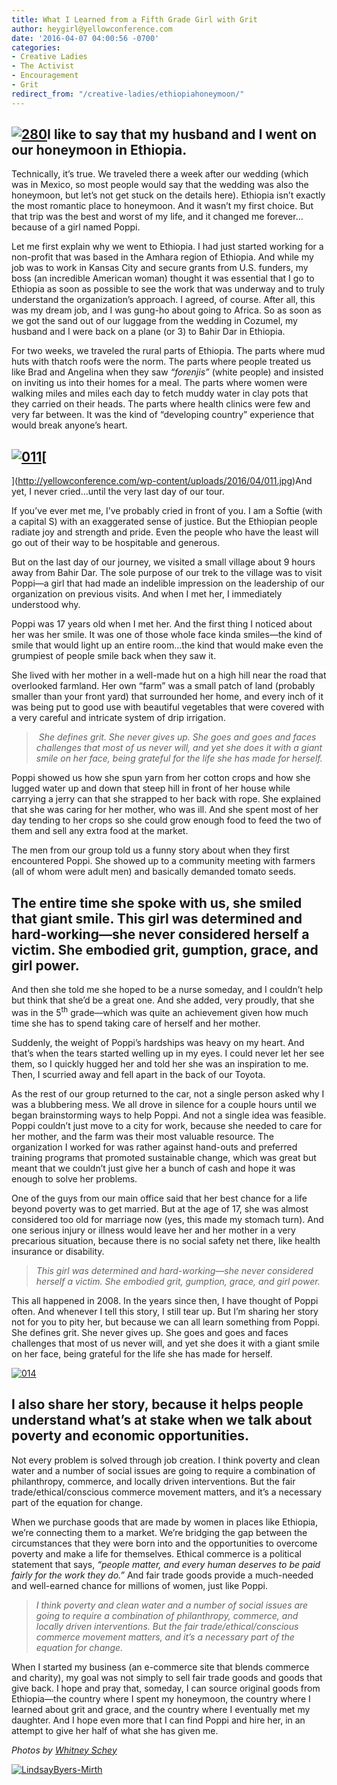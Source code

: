```yaml
---
title: What I Learned from a Fifth Grade Girl with Grit
author: heygirl@yellowconference.com
date: '2016-04-07 04:00:56 -0700'
categories:
- Creative Ladies
- The Activist
- Encouragement
- Grit
redirect_from: "/creative-ladies/ethiopiahoneymoon/"
---
```


## [![280](http://yellowconference.com/wp-content/uploads/2016/04/280.jpg)](http://yellowconference.com/wp-content/uploads/2016/04/280.jpg)I like to say that my husband and I went on our honeymoon in Ethiopia.

Technically, it’s true. We traveled there a week after our wedding (which was in Mexico, so most people would say that the wedding was also the honeymoon, but let’s not get stuck on the details here). Ethiopia isn’t exactly the most romantic place to honeymoon. And it wasn’t my first choice. But that trip was the best and worst of my life, and it changed me forever…because of a girl named Poppi.

Let me first explain why we went to Ethiopia. I had just started working for a non-profit that was based in the Amhara region of Ethiopia. And while my job was to work in Kansas City and secure grants from U.S. funders, my boss (an incredible American woman) thought it was essential that I go to Ethiopia as soon as possible to see the work that was underway and to truly understand the organization’s approach. I agreed, of course. After all, this was my dream job, and I was gung-ho about going to Africa. So as soon as we got the sand out of our luggage from the wedding in Cozumel, my husband and I were back on a plane (or 3) to Bahir Dar in Ethiopia.

For two weeks, we traveled the rural parts of Ethiopia. The parts where mud huts with thatch roofs were the norm. The parts where people treated us like Brad and Angelina when they saw _“forenjis”_ (white people) and insisted on inviting us into their homes for a meal. The parts where women were walking miles and miles each day to fetch muddy water in clay pots that they carried on their heads. The parts where health clinics were few and very far between. It was the kind of “developing country” experience that would break anyone’s heart.

## [![011](http://yellowconference.com/wp-content/uploads/2016/04/011.jpg)](http://yellowconference.com/wp-content/uploads/2016/04/011.jpg)[  
](http://yellowconference.com/wp-content/uploads/2016/04/011.jpg)And yet, I never cried…until the very last day of our tour.

If you’ve ever met me, I’ve probably cried in front of you. I am a Softie (with a capital S) with an exaggerated sense of justice. But the Ethiopian people radiate joy and strength and pride. Even the people who have the least will go out of their way to be hospitable and generous.

But on the last day of our journey, we visited a small village about 9 hours away from Bahir Dar. The sole purpose of our trek to the village was to visit Poppi—a girl that had made an indelible impression on the leadership of our organization on previous visits. And when I met her, I immediately understood why.

Poppi was 17 years old when I met her. And the first thing I noticed about her was her smile. It was one of those whole face kinda smiles—the kind of smile that would light up an entire room…the kind that would make even the grumpiest of people smile back when they saw it.

She lived with her mother in a well-made hut on a high hill near the road that overlooked farmland. Her own “farm” was a small patch of land (probably smaller than your front yard) that surrounded her home, and every inch of it was being put to good use with beautiful vegetables that were covered with a very careful and intricate system of drip irrigation.

>  _She defines grit. She never gives up. She goes and goes and faces challenges that most of us never will, and yet she does it with a giant smile on her face, being grateful for the life she has made for herself._

Poppi showed us how she spun yarn from her cotton crops and how she lugged water up and down that steep hill in front of her house while carrying a jerry can that she strapped to her back with rope. She explained that she was caring for her mother, who was ill. And she spent most of her day tending to her crops so she could grow enough food to feed the two of them and sell any extra food at the market.

The men from our group told us a funny story about when they first encountered Poppi. She showed up to a community meeting with farmers (all of whom were adult men) and basically demanded tomato seeds.

## The entire time she spoke with us, she smiled that giant smile. This girl was determined and hard-working—she never considered herself a victim. She embodied grit, gumption, grace, and girl power.

And then she told me she hoped to be a nurse someday, and I couldn’t help but think that she’d be a great one. And she added, very proudly, that she was in the 5<sup>th</sup> grade—which was quite an achievement given how much time she has to spend taking care of herself and her mother.

Suddenly, the weight of Poppi’s hardships was heavy on my heart. And that’s when the tears started welling up in my eyes. I could never let her see them, so I quickly hugged her and told her she was an inspiration to me. Then, I scurried away and fell apart in the back of our Toyota.

As the rest of our group returned to the car, not a single person asked why I was a blubbering mess. We all drove in silence for a couple hours until we began brainstorming ways to help Poppi. And not a single idea was feasible. Poppi couldn’t just move to a city for work, because she needed to care for her mother, and the farm was their most valuable resource. The organization I worked for was rather against hand-outs and preferred training programs that promoted sustainable change, which was great but meant that we couldn’t just give her a bunch of cash and hope it was enough to solve her problems.

One of the guys from our main office said that her best chance for a life beyond poverty was to get married. But at the age of 17, she was almost considered too old for marriage now (yes, this made my stomach turn). And one serious injury or illness would leave her and her mother in a very precarious situation, because there is no social safety net there, like health insurance or disability.

> _This girl was determined and hard-working—she never considered herself a victim. She embodied grit, gumption, grace, and girl power._

This all happened in 2008\. In the years since then, I have thought of Poppi often. And whenever I tell this story, I still tear up. But I’m sharing her story not for you to pity her, but because we can all learn something from Poppi. She defines grit. She never gives up. She goes and goes and faces challenges that most of us never will, and yet she does it with a giant smile on her face, being grateful for the life she has made for herself.

[![014](http://yellowconference.com/wp-content/uploads/2016/04/014.jpg)](http://yellowconference.com/wp-content/uploads/2016/04/014.jpg)

## **I also share her story, because it helps people understand what’s at stake when we talk about poverty and economic opportunities.**

Not every problem is solved through job creation. I think poverty and clean water and a number of social issues are going to require a combination of philanthropy, commerce, and locally driven interventions. But the fair trade/ethical/conscious commerce movement matters, and it’s a necessary part of the equation for change.

When we purchase goods that are made by women in places like Ethiopia, we’re connecting them to a market. We’re bridging the gap between the circumstances that they were born into and the opportunities to overcome poverty and make a life for themselves. Ethical commerce is a political statement that says, _“people matter, and every human deserves to be paid fairly for the work they do.”_ And fair trade goods provide a much-needed and well-earned chance for millions of women, just like Poppi.

> _I think poverty and clean water and a number of social issues are going to require a combination of philanthropy, commerce, and locally driven interventions. But the fair trade/ethical/conscious commerce movement matters, and it’s a necessary part of the equation for change._

When I started my business (an e-commerce site that blends commerce and charity), my goal was not simply to sell fair trade goods and goods that give back. I hope and pray that, someday, I can source original goods from Ethiopia—the country where I spent my honeymoon, the country where I learned about grit and grace, and the country where I eventually met my daughter. And I hope even more that I can find Poppi and hire her, in an attempt to give her half of what she has given me.

_Photos by [Whitney Schey](http://whitneydarling.com/)_

[![LindsayByers-Mirth](http://yellowconference.com/wp-content/uploads/2016/03/LindsayByers-Mirth.jpg)](http://www.societyb.com/)
